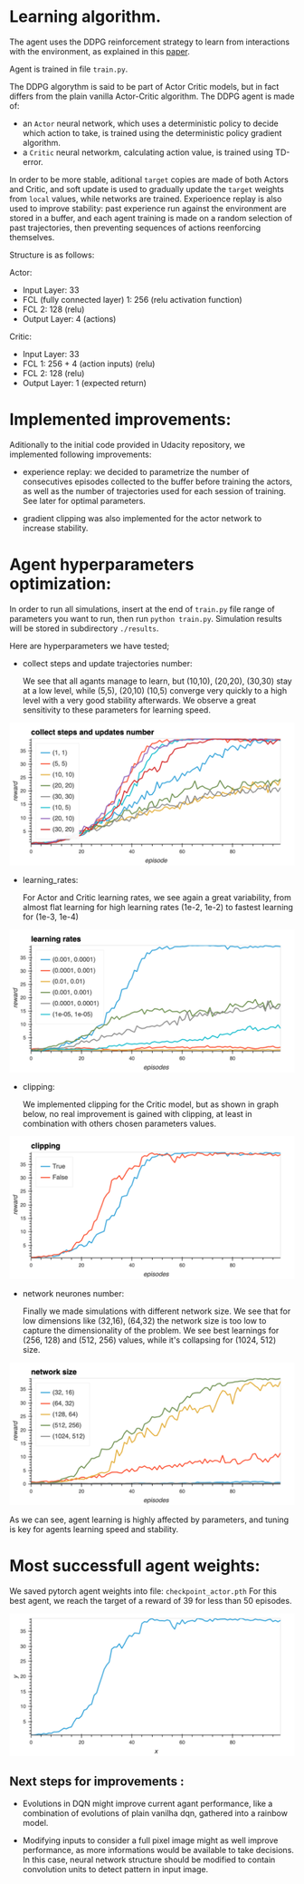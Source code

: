 



# Learning algorithm.

The agent uses the DDPG reinforcement strategy to learn from interactions with the environment, as explained in this [paper](https://arxiv.org/pdf/1509.02971.pdf).

Agent is trained in file `train.py`.

The DDPG algorythm is said to be part of Actor Critic models, but in fact differs from the plain vanilla Actor-Critic algorithm.
The DDPG agent is made of:
-  an `Actor` neural network, which uses a deterministic policy to decide which action to take, is trained using the deterministic policy gradient algorithm.
- a `Critic` neural networkm, calculating action value, is trained using TD-error.

In order to be more stable, aditional `target` copies are made of both Actors and Critic, and soft update is used to gradually update the `target` weights from `local` values, while networks are trained.
Experioence replay is also used to improve stability: past experience run against the environment are stored in a buffer, and each agent training is made on a random selection of past trajectories, then preventing sequences of actions reenforcing themselves.

Structure is as follows:


Actor:
- Input Layer: 33
- FCL (fully connected layer) 1: 256 (relu activation function)
- FCL 2: 128 (relu)
- Output Layer: 4 (actions)
    

Critic:
- Input Layer: 33
- FCL 1: 256 + 4 (action inputs)  (relu)
- FCL 2: 128 (relu)
- Output Layer: 1 (expected return)
    


# Implemented improvements:

Aditionally to the initial code provided in Udacity repository, we implemented following improvements:

- experience replay: we decided to parametrize the number of consecutives episodes collected to the buffer before training the actors, as well as the number of trajectories used for each session of training. See later for optimal parameters.

- gradient clipping was also implemented for the actor network to increase stability.


# Agent hyperparameters optimization:

In order to run all simulations, insert at the end of `train.py` file range of parameters you want to run, then run `python train.py`. Simulation results will be stored in subdirectory `./results`.

Here are hyperparameters we have tested;

 - collect steps and update trajectories number:

    We see that all agants manage to learn, but (10,10), (20,20), (30,30) stay at a low level, while (5,5), (20,10) (10,5) converge very quickly to a high level with a very good stability afterwards.
    We observe a great sensitivity to these parameters for learning speed.

![hyper parameters](collect_steps_and_update_number.png)


 - learning_rates:

    For Actor and Critic learning rates, we see again a great variability, from almost flat learning for high learning rates (1e-2, 1e-2) to fastest learning for (1e-3, 1e-4)

![hyper parameters](learning_rates.png)


 - clipping:

    We implemented clipping for the Critic model, but as shown in graph below, no real improvement is gained with clipping, at least in combination with others chosen parameters values.

![hyper parameters](clipping.png)


 - network neurones number:

    Finally we made simulations with different network size. We see that for low dimensions like (32,16), (64,32) the network size is too low to capture the dimensionality of the problem.
    We see best learnings for (256, 128) and (512, 256) values, while it's collapsing for (1024, 512) size.

![hyper parameters](network.png)

As we can see, agent learning is highly affected by parameters, and tuning is key for agents learning speed and stability.



# Most successfull agent weights:

We saved pytorch agent weights into file: `checkpoint_actor.pth` For this best agent, we reach the target of a reward of 39 for less than 50 episodes.

![best agent](best.png)
    

## Next steps for improvements :

- Evolutions in DQN might improve current agant performance, like a combination of evolutions of plain vanilha dqn, gathered into a rainbow model.

- Modifying inputs to consider a full pixel image might as well improve performance, as more informations would be available to take decisions. In this case, neural network structure should be modified to contain convolution units to detect pattern in input image.

    
    